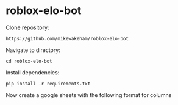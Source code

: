 # roblox-elo-bot

Clone repository:

```https://github.com/mikewakeham/roblox-elo-bot```

Navigate to directory:

`cd roblox-elo-bot`

Install dependencies:

`pip install -r requirements.txt`

Now create a google sheets with the following format for columns
